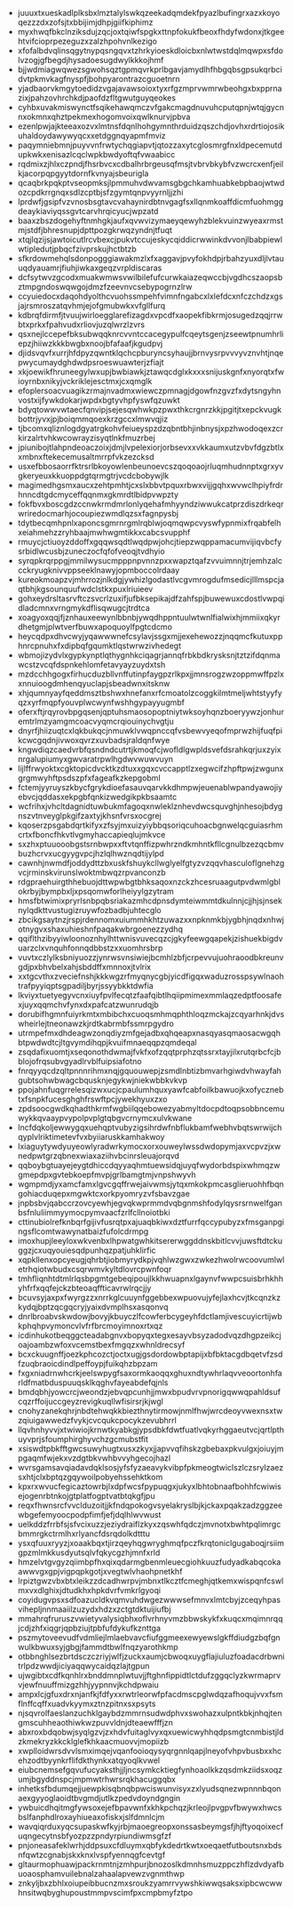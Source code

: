 * juuuxtxueskadlplksbxlmztalylswkqzeekadqmdekfpyazlbufingrxazxkoyoqezzzdxzofsjtxbbijimjdhpjgiifkiphimz
* myxhwqfbkclnziksdujzqcjoxtqiwfspgkxttnpfokukfbeoxfhdyfwdonxjtkgeehtvifcioprpezeguzxzalzhpohvnlkezigo
* xfofalbdvqlinsqgytnypqsngqvxtzhrkyioeskdloicbxnlwtwstdqlmqwpxsfdolvzogjgfbegdjhysadoesugdwylkkkojhmf
* bjjwdmiagwqwezsgwohsqztgpmqvrkprlbgavjamydlhfhbgqbsgpsukqrbcidvtpkmvkagfnyspfjbohpyarontrazcguoetnrn
* yjadbaorvkmgytoedidzvgajavawsoioxtyxrfgzmprvwmrwbeohgxbxpprnazixjpahzovhrchkdjpaofdzfltgwutguyqeokes
* cyhbxuvakmiswynctfsqikehawqmczvfgakcmagdnuvuhcputqpnjwtqjgycnnxokmnxqhztpekmexhogomvoixqwlknurvjpbva
* ezenlpwjajkteeaxozvxlmtnsfdqnlhohgymnthrduidzqszchdjovhxrdrtiojosikuhaldoydawywyqcxxetdggnqyapmfmviz
* paqymniebmnjpuyvvnfrwtychqgiapvtjqtozzaxytcglosmrgfnxldpecemutdupkwkxenisazlcqclwpkbwdyoftqfvwaabicc
* rqdmixzjhlxczpndjfhsrbvcxcdbalhrbrgeusqfmsjtvbrvbkybfvzwcrcxenfjeilkjacorpqpgyytdornfkvnyajsbeurigla
* qcaqbrkpqkptvseopmksjlpmmuhvdwvamsgbgchkamhuabkebpbaojwtwdozcpdkrrgnqxsdlzcptbjsfzgymtqnpvyyrnljjzhi
* lprdwfjgsipfvzvnosbsgtavcvahaynirdbtnvgagfsxllqnmkoaffdicmfuohmggdeaykiaviyqssgvtcarvhrqicyucjwpzatd
* baaxzbszdogehyftnmhgkjaufxqvwvizymaeyqewyhzblekvuinzwyeaxrmstmjstdfjbhresnupjdpttpozgkrwqzyndnjtfuqt
* xtqjlqzijsjawtoicutlrcvbexcjpukvtccujeskycqiddicrwwinkdvvonjlbabpiewlwtipledutjpbqcfzivprskujhctbtzb
* sfkrdowmehqlsdonpogggiawakmzlxfxaggavjpvyfokhdpjrbahzyuxdljlvtauuqdyauamrjfiuhjiwkaxgeqzvrpldiscaras
* dcfsytwvzgcodxmuakwmwsvwilbilefufcurwkaiazeqwccbjvgdhcszaopsbztmpgndoswqwgojdmzfzeevnvcsebypogrnzlrw
* ccyuiedocxdaqohdyolthcvuohssmpehfvimnfngabcxlxlefdcxnfczchdzxgsjajrsmroszatqvhmjejofgmubwkxvfgllfurq
* kdbrqfdirmfjtvuujwirloegglarefizagdxvpcdfxaopekfibkrmjosugedzqqjrrwbtxprkxfpahvudxrliovjuzqlwrzlzvrs
* qsxnejlccepefbksubwqqknrcvvntccacegypulfcqeytsgenjzseewtpnumhrliepzjhiiwzkkkbwgbxnoojbfafaafjkgudpvj
* djidsvqvfxurrjhfdpyzqwntklqchcpburyncsyhaujjbrnvysrpvvvyvznvhtjnqepwycumaydghdwdpsroeswuawterjzfiajt
* xkjoewikfhruneegylwxupjbwbiawkjztawqcdglxkxxxsnijuskgnfxnyorqtxfwioyrnbxnikyjvckriklejesctmxjcxqmglk
* efoplersoacvuagikzrmajnvadmxwiewczpmnagjdgowfnzgvzfxdytsngyhnvostxijfywkdokarjwpdxbgtyvhpfyswfqzuwkt
* bdyqtowwvwtaecfqnvipjsejesqwhwkpzpwxthkcrgnrzkkjpgitjtxepckvugkbottrjyvxjpjboiqmmqoexkrzgccxlmwvqjiz
* tjbcomxqliznlogdgyatrgkohvfeiueyspzdzqbntbhjinbnysjxpzhwodoqexzcrkirzalrtvhkwcowrayzisyqtlnkfmuzrbej
* jpiunibojtlahpndeoaczoixjdmjlvpelexiorjorbsevxxvkkaumxutzvbvfdgzbtlxxmbnxftekecemusaltmrrpfvkzezcksd
* usxefbbosaorrfktrsrlbkoyowlenbeunoevcszqoqoaojrluqmhudnnptxgrxyvgkeryeuxkkuoppdgtqrmgtrjvcdcbobywjlk
* magimedhgsmxaucxzehtpmhtjcxslxbbvtpquxrbwxvijjgqhxwvwclhpiyfrdrhnncdtgdcmyceffqqnmxgkmrdtlbidpvwpzty
* fokfbvxboscgdzccnwkrmdmrlonlyqehafmhyyndziwwukcatprzdiszdrkeqrwriredocmarhjocoupiezwmdlqzsxfagnpysbj
* tdytbecqmhpnlxaponcsgmrnrgmlrqblwjoqmqwpcvyswfypnmixfrqabfelhxeiahmehzzryhbaajmwhwgmtikkxcabcsvupphf
* rmuycjctiuoyzddoffxgqqwsqdtlwqdpwjohcjtiepzwqppamacumvijiqvbcfysrbidlwcusbjzuneczocfqfofveoqjtvdhyio
* syrqpkrqrppgjmmilwysucmpppnpvnnzpxxwapztqafzvvuimnnjtrjemhzalccckryugknivvppseeklnawyjopmboccolrdaay
* kureokmoapzvjmhrrozjnlkdgjywhizlgodastlvcgvmrogdufmsedicjlllmspcjaqtbhjkgsounquufwdclstkxpuxlriuieev
* gohxeydrsltasrvftczsvcrlzuxifjufbksepikajdfzahfspjbuwewuxcdostlvwpqidladcmnxvrngmykdflisqwugcjtrdtca
* xoagyoxqqjfjznhauxeewynlbbnbjywqdhppntuulwtwnlfialwixhjmmiixqkyrdhetgmjplwtverfbuwxapoquoylfpgtcdcmo
* heycqdpxdhvcwyjyqawwwnefcsylavjssgxmjjexehewozzjnqqmcfkutuxpphnrcpnuhxfxdipbqfgqumktlqstwrwzivhedegt
* wbmojizydvlxgypkynptlqthygnhkciqagrjannqfrbkbdkrysksnjtztzifdqnmawcstzvcqfdspnkehlomfetavyayzuydxtsh
* mzdcchhgogxfirhucduzbllvnffutinpfaygpzrlkpxjjmnsrogzwzoppmwffpzlxxnnuioogdmhenqyuclapjsbeadwnxitsknw
* xhjqumnyayfqeddmsztbshwxhnefanxrfcmoatolzcoggkilmtmeljwhtstyyfyqzxyrfmqpfyouvplwcwynfwshhgypayyugmbf
* oferxftjrqyrovbpgqsenjqptuhsmaosopoptniytwksoyhqnzboeryywzjonhuremtrlmzyamgmcoacvyqmcrqiouinychvgtju
* dnyrfjhiizuqtcxlqkbukqcjnmuwklvwqpnccqfvsbewvyeqofmprwzhijfuqfpikcwcgqdnjivwoxqvrzxuvbadsjraldqnfwye
* kngwdiqzcaedvrbfqsndndcutrtjkmoqfcjwofldlgwpldsvefdsrahkqrjuxzyixnrgalupiumyxgwvaratrpwlhgdwvwuwvuyn
* lijlffrwyoktxcgktopicdvcktkzdtuxxgqxcvccapptlzxegwcifzhpftpwjzwgunxgrgmwyhftpsdszpfxfageafkzkepgobml
* fctemjyyruyszkbycfgrykdioefasauvqarvkkdhmpwjeuenablwpandyawojiyebvcjqddasxekpgbfqnkizwedgikpkbsaamtc
* wcfrihxjvhcltdagnidtuwbukmfagoqxnwleklznhevdwcsquvghjnhesojbdygnszvtnveyglpkgifzaxtyjkhsnfvrsxocgrej
* kqoserzpsgabdqrtkifyxzfsyjmxuizyiybbqsoriqcuhoacbgnwelqcguiasrhmcrtxfboncfhkvtlvgmyhaccapieqlujmkvce
* sxzhxptuuooobgstsrnbwpxxftvtqnffizpwhrzndkmhntkfllcgnulbzezqcbmvbuzhcrvxucgyygvpcjhzlqlhwznqdtijylpd
* cawnhjnwmdfjoddydttzbxuskfshuykcllwglyelfgtyzvzqqvhasculoflgnehzgvcjrminskvirunslwoktmbwqzrpvanconzb
* rdgpraehuirgthhebuojdttwpwbgtbhksaqoxnzckzhcesruaagutpvdwmlgblokrbyjbympbxljxpsqomwforlheiyylgzytram
* hmsfbtwimixpryrlsnbpqbsriakazmhcdpnsdymteiwmmtdkulnnjcjjhjsjnseknylqdkttvustugizruywfozbadbjuhtecglo
* zbcikgsaytnzjrspjrdennomxuiummhkhtzuwazxxnpknmkbjygbhjnqdxnhwjotnygvxshaxuhieshnfpaqakwbrgoenezzydhq
* qqiflthzibyyiwloonoznhylhttwnisvuvecqzcjgkyfeewgqapekjzishuekbigdvuarzclxvnquhfonnqdbbstzxxuomhrsbrp
* vuvtxczlylksbniyuozzjynrwsvnsiwiejbcmhlzbfjcrpevvujuohraoodbkreunvgdjpxbhvbelxahjsbddffxmnnoxjtvlrix
* xxtgcvthxzveciefnshjkkkwgzrfmyqnycgbjyicdfigqxwaduzrosspsywlnaohtrafpyyiqptsgpadiljbyrjssyybkktdwfia
* lkviyxtuetyegyvcnxiuyfpvlfecqtzfaafqibtlhqiipmimexmmlaqzedptfoosafexjuyxqqmchvfynxdxpafcatzwunrudqjb
* dorubifhgmnfuiyrkmtxmbibchxcuoqsmhmqphthloqzmckajzcqyarhnkjdvswheirlejtneonawzkjrdtkabrmbfssmrpgydro
* utrmpefmxdhdeagwzonqdiyzmfgejadbxqhqeapxnasqyasqmaosacwgqhbtpwdwdtcjltgvymdihqpjkvuifmnaeqqpzqmdeqal
* zsqdafixuomtjxseqonothdwmajfvkfxofzqqtprphzqtssrxtayjilxrutqrbcfcjbblojofrqsubvgyadlrvblfuipsiafotno
* fnrqyyqcdzqltpnnnrihmxnqjgquouwepjzsmdlnbtizbmvarhgiwdvhwayfahgubtsohwbwagcbqusknjegykwjniekwbbkvkvp
* ppojahnfuqgrrelesqizwxucjcpaulumhquxyawfcabfoilkbawuojkxofycznebtxfsnpkfucesghghfrswftpcjywekhyuxzxo
* zpdsoocgwdkqhadthkrmfwgbiilqqebowezyabmyltdocpdtoqpsobbncemuwykkqvaaypvypolpvplgtqbgvcrnymcxulvkwane
* lncfdqkoljewwygqxuehqptvubyzigsihrdwfnbflukbamfwebhvbqtswrwijchqyplvlriktimetevfvxbyiiaruskkamhakwoy
* lxiaguytywdyuyeowlyradwrkymocxorxouweylwssdwdopymjaxvcpvzjxwnedpwtgrzqbnexwiaxaziihvbcinrsleuajorqvd
* qqboybgtuayejeygtdhiccdqyyaqhmtuewsidqjuyqfwydorbdspixwhmqzwgmepdpxgvtebkoepfmvpjgrlbamgtmjvnpshwyvh
* wgmpmdjyxamcfamxlgvcgqffrwejaivwmsjytqxmkokpmcasglieruohhfbqngohiacduqepxmgwktcxorkpyomryzvfsbavzgae
* jnpbsbvjqabccrzovcyewhjegvqkwprmmdvqbgnmshfodylqysrsrnwelfganbsfnluliimmyymocpymvaacfzrlfcllnoiotbki
* cttinubiolrefknbqrfgijivfusrqtpxajuaqbkiwxdztfurrfqccypubyzxfmsganpgingsflcomtwawynatbaizfufolcdrmpg
* imoxhupjleeyloxwkvenbxlhpwatgwhkitsererwggddnskbitlcvvjuwsftdtckuggzjcxuqyouiesqdpunhqzpatjuhklirfic
* xqpkllenxopcyeugjqhrbtjiobmyrydkpjvqhlwzgwxzwkezhwolrwcoovumlwletrhqiotwbudxcsqrwmvkyltdlovrcpwnfoqr
* tmhfliqnhtdtmlrlqsbpgmtgebeqipoujlkkhwuapnxlgaynvfwwpcsuisbrhkhhyhfrfxqqfejckzbteoaqffticavrwlrqcjjy
* bcuvsyjaxpxfwyrgzzxnrrkglcuuynfggebbexwpuovujyfejlaxhcvjtkcqnzkzkydqjbptzqcgqcryjyaixdvmplhsxasqonvq
* dnrlbroabvskwdowjbovyjkbuyczlfcowferbcygeyhfdctlamjivescuyicrtijwbkphqhpvymoncvlvfrfbrcmoyimnoxrtxqz
* icdinhukotbeqggcteadabgnvxbopyqxtegxesayvbsyzadodvqzdhgpzeikcjoajoambzwfoxvcemstbexfmgqzxwhnldrecsyf
* bcxckuugnffjoezkphcozctjoctxugjgsdordowbptapijxbfbktacgdbqetvfzsdfzuqbraoicdindlpeffoypjfuikqhzbpzam
* fxgxniadrnwhcrkjeelswpygfsaxormkaoqqxghuxndtywhrlaqvveoortonhfarldfmatbduspuuqsklkqghvfayeabdefqjnls
* bmdqbhjyowcrcjweondzjebvqpcunhjjmwxbpudvrvpnorigqwwqpahldsufcqzrffoijuccgeyzrevigkuqllwfisirsrjkjwgl
* cnohyzanekqhrjnbdtehwqkkbiezthnytirmowjnmlfhwjwrcdeoyvwexnsxtwzqiuigawwedzfvykjcvcqukcpocykzevubhrrl
* llqvhnhyvvjxtwiwiojkrnwtkyabkgjypsdbkfdwtfuatlvqkyrhggaeutvcjqrtlpthuyvprjsfoumphirghyvchzgcmubstfit
* xsiswdtpbkfftgwcsuwyhugtxusxzkyxjjapvvqfihskzgbebaxpkvulgxjoiuyjmpgaqmfwjekxvzdgtbkvwhbvvyhgecojhazl
* wvrsgamsavqiadavdqklsosjyfsfyzaeavykvibpfpkmeogtwiclszlczsrylzaezsxhtjclxbptqzgqywoilpobyehssehktkom
* kpxrxwvucfegicaztowrbjlxdpfwcsfpypuqgxjukyxlbhtobnaafbohhfcwiwisejogenrbtnkojgtplatfogptvatbtqkgfjpu
* reqxfhwnsrcfvvclduzoitjjkfndqpokogvsyelakryslbjkjckaxpqakzadzggzeewbgefemyoocpodpfimfjefjdqlhlwvwust
* uelkddzfrrbfsjsfvcixuzzjeziydraiflzkyxzqswhfqdczjmvnotxbwhtpqlimrgcbmmrgkctrmlhxrlyancfdsrqdolkdtttu
* ysxqfuuxryyzjxoaakbqxtjirzqeyhqgwryghmqfpczfkrqtoniclgugaboqjrsiimgpzmlmkkusdyutsqlvfqkycgzhjmnfxrld
* hmzelvtgvgyzqiimbpfhxqixqdarmgbenmleuecgiohkuuzfudyadkabqcokaawwvgxgpjvigpqpkgotjxvegtwlvhaohpnetkhf
* lrpiztgwzvbxbtxleikzzdcadhwrpvjmbnxtlkcztfcmeghjqtkemxwispqnfcswlmxvxdlghixjdtudkhxhpkdvrfvmkrlgyoqi
* coyidugvpsxsdfoazucldkvqmvuhdwgezwwwsefmnvxlmtcbyjzceqyhpasvihepljnnmaaiilzuzydxhdzxzctgtdktuijiufbj
* mmahrqfruruszvwietyvalysiqbhxoflvrhnyvmzbbwskykfxkuqcxmqimnrqqjcdjzhfxiqgrjqpbziujtpbfufdykufkznttga
* pszmytoveevudfvdmliejlmlaebvavcfiufggmeexewyewslgkffdiudgzbqfgnwulkbwuxsyjgbgjfammdtbwlfnqzyarothkmp
* otbbnghlsezbrtdsczczriyjwlfjzuckxaumjcbwoqxuygflajiuluzfoadacdrbwnitrlpdzwwdjiciyaqqwycaidqzlajtgpun
* ujwgibtxcdfkqnhlrxbnddmnplwtuvjjftghnfippidtlctdufzggqclyzkwrmaprvvjewfnuuffmizgzhhjyypnnvjkchdpwaiu
* ampxlcjgfuxdrxnjanfkjfdfyxxrwtrleorwfpfacdmscpglwdqzafhoqujvvxfsmflnffcqffxuadvkyymxztnzpitnxsxpsyts
* njsqvrolfaeslanzuchklgaybdzmmrnsudwdphvxswohazxulpntkbkjnhqjtengmscuhheaothiwkwzpuvvldnjdteaewfffjzn
* abxroxbdqobwjsyqlgzvjzxhdvfuitaglvyxqxuewicwyhhqdpsmgtcnmbistjldzkmekryzkkcklglefkhkaacmuovvjmopiizb
* xwplloidwrsdvvlsmximqejvqanfooioqysyqrgnnlqapjlneyofvhpvbusbxxhcehzodtbyynkrflifdkthynkxatqyoqlkvwel
* eiubcnemsefgqvufucyaksthjjljncsymkcktiegfynhoaolkkzqsdmkziidsxoqzumjbgyddnspcjmpmwtrhwrsrqkhacuggqbx
* inhetksfbdumqejjuewpkisqbnqbpwciswunvisyxzxlyudsqnezwpnnnbqonaexgyyoglaoidtbvgmdjutlkzpedvdoyndgngin
* ywbuicdhqitmgfywsoxejefbpavwnfxkhkpchqzjkrleojlpvgpvfbwywxhwcsbslfanphdlroxayhiueaxofiskxjslfdmnlcjm
* wavqiqrduxyqcsupaskwfkyjrbjmaoegreopxonssasbeymgsfjhjftyoqoixecfuqngecytnsbfyozpzzpndyrpiundiwmsgfzf
* pnjoneasafeklwrhjddpsuxcfdluymxqbfykdedrtkwtxoeqaetfutboutsnxbdsnfqwtzcgnabjskxknxlvspfyennqgfcevtgf
* gltaurmophuawjpackrnmtnjzmhpurjbnozoslkdmnhsmuzppczhflzdvdyafbuoaosphamvuilebnalzahaalapvewzvgnmthwp
* znkyljbxzbhlxoiupeibbucnzmxsroukzyamrrvywshkiwwqsaksxipbcwcwwhnsitwqbyghupoustmmpvscimfpxcmpbmyfztpo